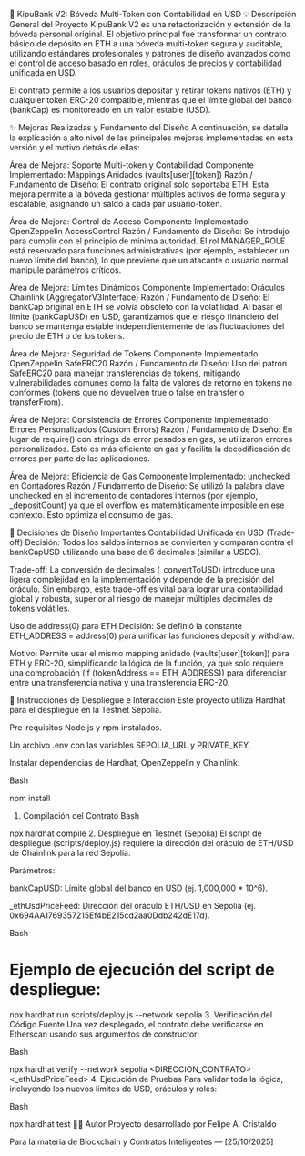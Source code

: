  🏦 KipuBank V2: Bóveda Multi-Token con Contabilidad en USD
💡 Descripción General del Proyecto
KipuBank V2 es una refactorización y extensión de la bóveda personal original. El objetivo principal fue transformar un contrato básico de depósito en ETH a 
una bóveda multi-token segura y auditable, utilizando estándares profesionales y patrones de diseño avanzados como el control de acceso basado en roles, 
oráculos de precios y contabilidad unificada en USD.

El contrato permite a los usuarios depositar y retirar tokens nativos (ETH) y cualquier token ERC-20 compatible, mientras que el límite global del banco (bankCap) 
es monitoreado en un valor estable (USD).

✨ Mejoras Realizadas y Fundamento del Diseño
A continuación, se detalla la explicación a alto nivel de las principales mejoras implementadas en esta versión y el motivo detrás de ellas:

  Área de Mejora: Soporte Multi-token y Contabilidad
Componente Implementado: Mappings Anidados (vaults[user][token])
Razón / Fundamento de Diseño: El contrato original solo soportaba ETH. Esta mejora permite a la bóveda gestionar múltiples activos de forma segura y escalable, asignando un saldo a cada par usuario-token.

Área de Mejora: Control de Acceso
Componente Implementado: OpenZeppelin AccessControl
Razón / Fundamento de Diseño: Se introdujo para cumplir con el principio de mínima autoridad. El rol MANAGER_ROLE está reservado para funciones administrativas (por ejemplo, establecer un nuevo límite del banco), lo que previene que un atacante o usuario normal manipule parámetros críticos.

Área de Mejora: Límites Dinámicos
Componente Implementado: Oráculos Chainlink (AggregatorV3Interface)
Razón / Fundamento de Diseño: El bankCap original en ETH se volvía obsoleto con la volatilidad. Al basar el límite (bankCapUSD) en USD, garantizamos que el riesgo financiero del banco se mantenga estable independientemente de las fluctuaciones del precio de ETH o de los tokens.

Área de Mejora: Seguridad de Tokens
Componente Implementado: OpenZeppelin SafeERC20
Razón / Fundamento de Diseño: Uso del patrón SafeERC20 para manejar transferencias de tokens, mitigando vulnerabilidades comunes como la falta de valores de retorno en tokens no conformes (tokens que no devuelven true o false en transfer o transferFrom).

Área de Mejora: Consistencia de Errores
Componente Implementado: Errores Personalizados (Custom Errors)
Razón / Fundamento de Diseño: En lugar de require() con strings de error pesados en gas, se utilizaron errores personalizados. Esto es más eficiente en gas y facilita la decodificación de errores por parte de las aplicaciones.

Área de Mejora: Eficiencia de Gas
Componente Implementado: unchecked en Contadores
Razón / Fundamento de Diseño: Se utilizó la palabra clave unchecked en el incremento de contadores internos (por ejemplo, _depositCount) ya que el overflow es matemáticamente imposible en ese contexto. Esto optimiza el consumo de gas.

📐 Decisiones de Diseño Importantes
Contabilidad Unificada en USD (Trade-off)
Decisión: Todos los saldos internos se convierten y comparan contra el bankCapUSD utilizando una base de 6 decimales (similar a USDC).

Trade-off: La conversión de decimales (_convertToUSD) introduce una ligera complejidad en la implementación y depende de la precisión del oráculo. Sin embargo, este trade-off es vital para lograr una contabilidad global y robusta, superior al riesgo de manejar múltiples decimales de tokens volátiles.

Uso de address(0) para ETH
Decisión: Se definió la constante ETH_ADDRESS = address(0) para unificar las funciones deposit y withdraw.

Motivo: Permite usar el mismo mapping anidado (vaults[user][token]) para ETH y ERC-20, simplificando la lógica de la función, ya que solo requiere una comprobación (if (tokenAddress == ETH_ADDRESS)) para diferenciar entre una transferencia nativa y una transferencia ERC-20.

🚀 Instrucciones de Despliegue e Interacción
Este proyecto utiliza Hardhat para el despliegue en la Testnet Sepolia.

Pre-requisitos
Node.js y npm instalados.

Un archivo .env con las variables SEPOLIA_URL y PRIVATE_KEY.

Instalar dependencias de Hardhat, OpenZeppelin y Chainlink:

Bash

npm install
1. Compilación del Contrato
Bash

npx hardhat compile
2. Despliegue en Testnet (Sepolia)
El script de despliegue (scripts/deploy.js) requiere la dirección del oráculo de ETH/USD de Chainlink para la red Sepolia.

Parámetros:

bankCapUSD: Límite global del banco en USD (ej. 1,000,000 * 10^6).

_ethUsdPriceFeed: Dirección del oráculo ETH/USD en Sepolia (ej. 0x694AA1769357215Ef4bE215cd2aa0Ddb242dE17d).

Bash

# Ejemplo de ejecución del script de despliegue:
npx hardhat run scripts/deploy.js --network sepolia
3. Verificación del Código Fuente
Una vez desplegado, el contrato debe verificarse en Etherscan usando sus argumentos de constructor:

Bash

npx hardhat verify --network sepolia <DIRECCION_CONTRATO> <bankCapUSD> <_ethUsdPriceFeed>
4. Ejecución de Pruebas
Para validar toda la lógica, incluyendo los nuevos límites de USD, oráculos y roles:

Bash

npx hardhat test
👨‍💻 Autor
Proyecto desarrollado por Felipe A. Cristaldo

Para la materia de Blockchain y Contratos Inteligentes — [25/10/2025]
